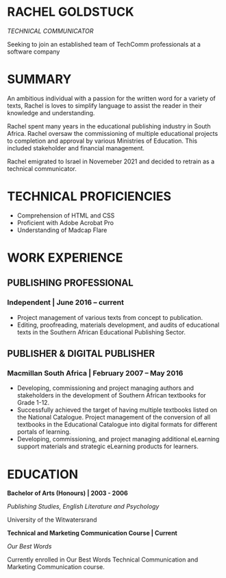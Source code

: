 # **RACHEL GOLDSTUCK**

*TECHNICAL COMMUNICATOR*

Seeking to join an established team of TechComm professionals at a software company

# SUMMARY

An ambitious individual with a passion for the written word for a variety of texts, Rachel is loves to simplify language to assist the reader in their knowledge and understanding.

Rachel spent many years in the educational publishing industry in South Africa. Rachel oversaw the commissioning of multiple educational projects to completion and approval by various Ministries of Education. This included stakeholder and financial management.

Rachel emigrated to Israel in Novemeber 2021 and decided to retrain as a technical communicator.

# TECHNICAL PROFICIENCIES

- Comprehension of HTML and CSS
- Proficient with Adobe Acrobat Pro
- Understanding of Madcap Flare

# WORK EXPERIENCE

## PUBLISHING PROFESSIONAL

### Independent | June 2016 – current

- Project management of various texts from concept to publication.
- Editing, proofreading, materials development, and audits of educational texts in the Southern African Educational Publishing Sector.

## PUBLISHER & DIGITAL PUBLISHER

### Macmillan South Africa | February 2007 – May 2016

- Developing, commissioning and project managing authors and stakeholders in the development of Southern African textbooks for Grade 1-12.
- Successfully achieved the target of having multiple textbooks listed on the National Catalogue. Project management of the conversion of all textbooks in the Educational Catalogue into digital formats for different portals of learning.
- Developing, commissioning, and project managing additional eLearning support materials and strategic eLearning products for learners.

# EDUCATION

**Bachelor of Arts (Honours) | 2003 - 2006**

_Publishing Studies, English Literature and Psychology_

University of the Witwatersrand

**Technical and Marketing Communication Course | Current**

_Our Best Words_

Currently enrolled in Our Best Words Technical Communication and Marketing Communication course.
